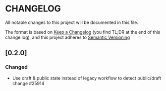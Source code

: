 # CHANGELOG

All notable changes to this project will be documented in this file.

The format is based on [Keep a Changelog](https://keepachangelog.com/en/1.0.0/) (you find TL;DR at the end of this change log),
and this project adheres to [Semantic Versioning](https://semver.org/spec/v2.0.0.html)

## [0.2.0]
### Changed
* Use draft & public state instead of legacy workflow to detect public/draft change #25914